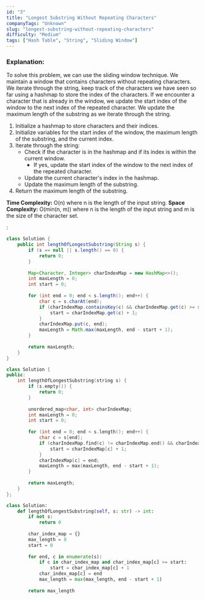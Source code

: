 ```yaml
---
id: "3"
title: "Longest Substring Without Repeating Characters"
companyTags: "Unknown"
slug: "longest-substring-without-repeating-characters"
difficulty: "Medium"
tags: ["Hash Table", "String", "Sliding Window"]
---
```


### Explanation:
To solve this problem, we can use the sliding window technique. We maintain a window that contains characters without repeating characters. We iterate through the string, keep track of the characters we have seen so far using a hashmap to store the index of the characters. If we encounter a character that is already in the window, we update the start index of the window to the next index of the repeated character. We update the maximum length of the substring as we iterate through the string.

1. Initialize a hashmap to store characters and their indices.
2. Initialize variables for the start index of the window, the maximum length of the substring, and the current index.
3. Iterate through the string:
   - Check if the character is in the hashmap and if its index is within the current window.
     - If yes, update the start index of the window to the next index of the repeated character.
   - Update the current character's index in the hashmap.
   - Update the maximum length of the substring.
4. Return the maximum length of the substring.

**Time Complexity:** O(n) where n is the length of the input string.
**Space Complexity:** O(min(n, m)) where n is the length of the input string and m is the size of the character set.

:

```java
class Solution {
    public int lengthOfLongestSubstring(String s) {
        if (s == null || s.length() == 0) {
            return 0;
        }
        
        Map<Character, Integer> charIndexMap = new HashMap<>();
        int maxLength = 0;
        int start = 0;
        
        for (int end = 0; end < s.length(); end++) {
            char c = s.charAt(end);
            if (charIndexMap.containsKey(c) && charIndexMap.get(c) >= start) {
                start = charIndexMap.get(c) + 1;
            }
            charIndexMap.put(c, end);
            maxLength = Math.max(maxLength, end - start + 1);
        }
        
        return maxLength;
    }
}
```

```cpp
class Solution {
public:
    int lengthOfLongestSubstring(string s) {
        if (s.empty()) {
            return 0;
        }
        
        unordered_map<char, int> charIndexMap;
        int maxLength = 0;
        int start = 0;
        
        for (int end = 0; end < s.length(); end++) {
            char c = s[end];
            if (charIndexMap.find(c) != charIndexMap.end() && charIndexMap[c] >= start) {
                start = charIndexMap[c] + 1;
            }
            charIndexMap[c] = end;
            maxLength = max(maxLength, end - start + 1);
        }
        
        return maxLength;
    }
};
```

```python
class Solution:
    def lengthOfLongestSubstring(self, s: str) -> int:
        if not s:
            return 0
        
        char_index_map = {}
        max_length = 0
        start = 0
        
        for end, c in enumerate(s):
            if c in char_index_map and char_index_map[c] >= start:
                start = char_index_map[c] + 1
            char_index_map[c] = end
            max_length = max(max_length, end - start + 1)
        
        return max_length
```